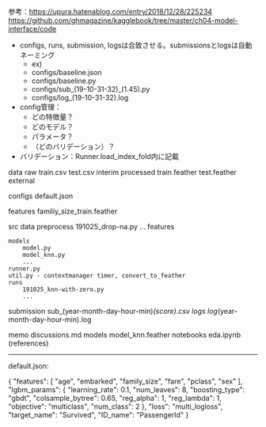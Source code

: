 参考：https://upura.hatenablog.com/entry/2018/12/28/225234
https://github.com/ghmagazine/kagglebook/tree/master/ch04-model-interface/code

* configs, runs, submission, logsは合致させる。submissionsとlogsは自動ネーミング
    - ex)
    - configs/baseline.json
    - configs/baseline.py
    - configs/sub_(19-10-31-32)_(1.45).py
    - configs/log_(19-10-31-32).log
* config管理：
    - どの特徴量？
    - どのモデル？
    - パラメータ？
    - （どのバリデーション）？
* バリデーション：Runner.load_index_fold内に記載

data
	raw
		train.csv
		test.csv
	interim
	processed
        train.feather
		test.feather
	external

configs
	default.json

features
	familiy_size_train.feather

src
	data
		preprocess
			191025_drop-na.py
			...
	features
		
	models
		model.py
		model_knn.py
		...
	runner.py
	util.py - contextmanager timer, convert_to_feather
	runs
		191025_knn-with-zero.py
		...
submission
	sub_(year-month-day-hour-min)_(score).csv
logs
	log_(year-month-day-hour-min).log

memo
	discussions.md
models
	model_knn.feather
notebooks
	eda.ipynb
(references)

----------------------------

default.json:

{
    "features": [
        "age",
        "embarked",
        "family_size",
        "fare",
        "pclass",
        "sex"
    ],
    "lgbm_params": {
        "learning_rate": 0.1,
        "num_leaves": 8,
        "boosting_type": "gbdt",
        "colsample_bytree": 0.65,
        "reg_alpha": 1,
        "reg_lambda": 1,
        "objective": "multiclass",
        "num_class": 2
    },
    "loss": "multi_logloss",
    "target_name": "Survived",
    "ID_name": "PassengerId"
}